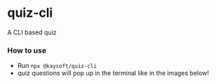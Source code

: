 # quiz-cli

A CLI based quiz

### How to use

- Run `npx @kaysoft/quiz-cli`
- quiz questions will pop up in the terminal like in the images below!
